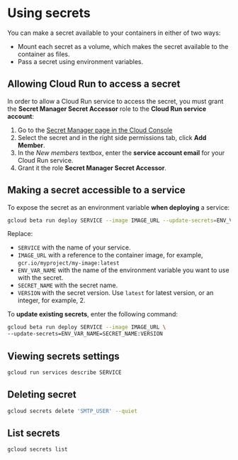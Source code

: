 # Using secrets

You can make a secret available to your containers in either of two ways:

- Mount each secret as a volume, which makes the secret available to the container as files.
- Pass a secret using environment variables. 

## Allowing Cloud Run to access a secret

In order to allow a Cloud Run service to access the secret, you must grant the **Secret Manager Secret Accessor** role to the **Cloud Run service account**:

1. Go to the [Secret Manager page in the Cloud Console](https://console.cloud.google.com/security/secret-manager)
2. Select the secret and in the right side permissions tab, click **Add Member**.
3. In the *New members* textbox, enter the **service account email** for your Cloud Run service.
4. Grant it the role **Secret Manager Secret Accessor**.


## Making a secret accessible to a service

To expose the secret as an environment variable **when deploying** a service:

```sh
gcloud beta run deploy SERVICE --image IMAGE_URL --update-secrets=ENV_VAR_NAME=SECRET_NAME:VERSION
```

Replace:

- `SERVICE` with the name of your service.
- `IMAGE_URL` with a reference to the container image, for example, `gcr.io/myproject/my-image:latest`
- `ENV_VAR_NAME` with the name of the environment variable you want to use with the secret.
- `SECRET_NAME` with the secret name.
- `VERSION` with the secret version. Use `latest` for latest version, or an integer, for example, 2.

To **update existing secrets**, enter the following command:

```sh
gcloud beta run deploy SERVICE --image IMAGE_URL \
--update-secrets=ENV_VAR_NAME=SECRET_NAME:VERSION
```

## Viewing secrets settings

```sh
gcloud run services describe SERVICE
```

## Deleting secret

```sh
gcloud secrets delete 'SMTP_USER' --quiet
```

## List secrets

```sh
gcloud secrets list
```

